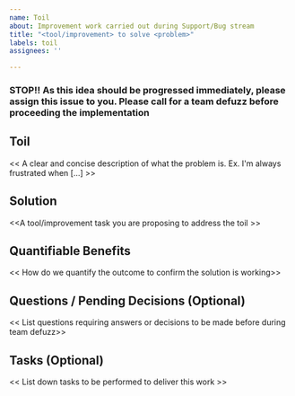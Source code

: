 ```yaml
---
name: Toil
about: Improvement work carried out during Support/Bug stream
title: "<tool/improvement> to solve <problem>"
labels: toil
assignees: ''

---
```


### STOP!!   As this idea should be progressed immediately, please assign this issue to you. Please call for a team defuzz before proceeding the implementation 


## Toil
<< A clear and concise description of what the problem is.  Ex. I'm always frustrated when [...] >>

## Solution
<<A tool/improvement task you are proposing to address the toil >>

## Quantifiable Benefits 
<< How do we  quantify the outcome to confirm the solution is working>>

## Questions / Pending Decisions (Optional)
<< List questions requiring answers or decisions to be made before during team defuzz>>

## Tasks (Optional)
<< List down tasks to be performed to deliver this work >>
